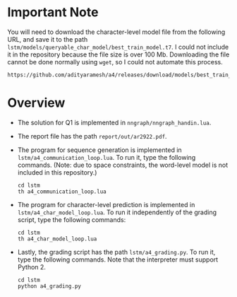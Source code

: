 <!--
  ** File Name: README.md
  ** Author:    Aditya Ramesh
  ** Date:      04/27/2015
  ** Contact:   _@adityaramesh.com
-->


# Important Note

You will need to download the character-level model file from the following URL,
and save it to the path `lstm/models/queryable_char_model/best_train_model.t7`.
I could not include it in the repository because the file size is over 100 Mb.
Downloading the file cannot be done normally using `wget`, so I could not
automate this process.

	https://github.com/adityaramesh/a4/releases/download/models/best_train_model.t7

# Overview

- The solution for Q1 is implemented in `nngraph/nngraph_handin.lua`.
- The report file has the path `report/out/ar2922.pdf`.
- The program for sequence generation is implemented in
`lstm/a4_communication_loop.lua`. To run it, type the following commands. (Note:
due to space constraints, the word-level model is not included in this
repository.)
	```
	cd lstm
	th a4_communication_loop.lua
	```

- The program for character-level prediction is implemented in
`lstm/a4_char_model_loop.lua`. To run it independently of the grading script,
type the following commands:
	```
	cd lstm
	th a4_char_model_loop.lua
	```

- Lastly, the grading script has the path `lstm/a4_grading.py`. To run it, type
the following commands. Note that the interpreter must support Python 2.
	```
	cd lstm
	python a4_grading.py
	```
